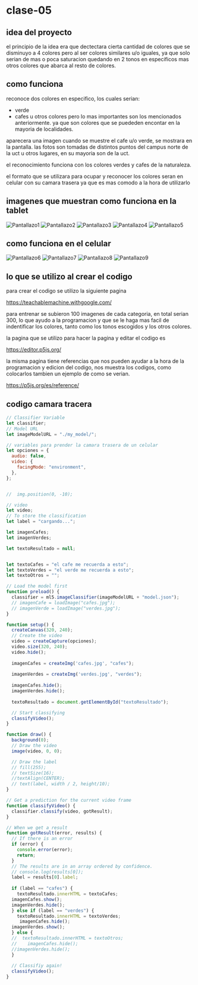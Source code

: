 # clase-05

## idea del proyecto

el principio de la idea era que dectectara cierta cantidad de colores que se disminuyo a 4 colores pero al ser colores similares u/o iguales, ya que solo serian de mas o poca saturacion  quedando en 2 tonos en especificos mas otros colores que abarca al resto de colores.


##  como funciona 

reconoce dos colores en especifico, los cuales serian:
- verde
- cafes
  u otros colores pero lo mas importantes son los mencionados anteriormente.
  ya que son colores que se puededen encontar en la mayoria de localidades. 

 aparecera una imagen cuando se muestre el cafe u/o verde, se mostrara en la pantalla.
 las fotos son  tomadas de distintos puntos del campus norte de la uct u otros lugares, en su mayoria son de la uct.

 el reconocimiento funciona con los colores verdes y cafes de la naturaleza.

 el formato que se utilizara para ocupar y reconocer los colores seran en celular con su camara trasera ya que es mas comodo a la hora de utilizarlo

 




## imagenes que muestran como funciona en la tablet 


![Pantallazo1](SmartSelect_20241010_220334_Chrome.jpg
)
![Pantallazo2](Screenshot_20241010_220718_Chrome.jpg)
![Pantallazo3](Screenshot_20241010_220742_Chrome.jpg)
![Pantallazo4](Screenshot_20241010_222621_Chrome.jpg)
![Pantallazo5](Screenshot_20241010_222658_Chrome.jpg)


## como funciona en el celular

![Pantallazo6](Screenshot_20241011-094708-946.png)
![Pantallazo7](Screenshot_20241011-094745-481.png)
![Pantallazo8](Screenshot_20241011-095022-452.png)
![Pantallazo9](Screenshot_20241011-095038-831.png)

## lo que se utilizo al crear el codigo

para crear el codigo se utilizo la siguiente pagina

<https://teachablemachine.withgoogle.com/>

 para entrenar se subieron 100 imagenes de cada categoria, en total serian 300, lo que ayudo a la programacion y que se le haga mas facil de indentificar los colores, tanto como los tonos escogidos y los otros colores.
 
 la pagina que se utilizo para hacer la pagina y editar el codigo es

<https://editor.p5js.org/>

la misma pagina tiene referencias que nos pueden ayudar a la hora de la programacion y edicion del codigo, nos muestra los codigos, como colocarlos tambien un ejemplo de como se verian.

<https://p5js.org/es/reference/>

## codigo camara tracera 

```javascript
// Classifier Variable
let classifier;
// Model URL
let imageModelURL = "./my_model/";

// variables para prender la camara trasera de un celular 
let opciones = {
  audio: false,
  video: {
    facingMode: "environment",
  },
};


//  img.position(0, -10);

// video
let video;
// To store the classification
let label = "cargando...";

let imagenCafes;
let imagenVerdes;

let textoResultado = null;


let textoCafes = "el cafe me recuerda a esto";
let textoVerdes = "el verde me recuerda a esto";
let textoOtros = "";

// Load the model first
function preload() {
  classifier = ml5.imageClassifier(imageModelURL + "model.json");
  // imagenCafe = loadImage("cafes.jpg");
  // imagenVerde = loadImage("verdes.jpg");
}

function setup() {
  createCanvas(320, 240);
  // Create the video
  video = createCapture(opciones);
  video.size(320, 240);
  video.hide();
  
  imagenCafes = createImg('cafes.jpg', "cafes");
  
  imagenVerdes = createImg('verdes.jpg', "verdes");
  
  imagenCafes.hide();
  imagenVerdes.hide();
  
  textoResultado = document.getElementById("textoResultado");

  // Start classifying
  classifyVideo();
}

function draw() {
  background(0);
  // Draw the video
  image(video, 0, 0);

  // Draw the label
  // fill(255);
  // textSize(16);
  //textAlign(CENTER);
  // text(label, width / 2, height/10);
}

// Get a prediction for the current video frame
function classifyVideo() {
  classifier.classify(video, gotResult);
}

// When we get a result
function gotResult(error, results) {
  // If there is an error
  if (error) {
    console.error(error);
    return;
  }
  // The results are in an array ordered by confidence.
  // console.log(results[0]);
  label = results[0].label;
  
  if (label == "cafes") {  
    textoResultado.innerHTML = textoCafes;
  imagenCafes.show();
  imagenVerdes.hide();
  } else if (label == "verdes") {
    textoResultado.innerHTML = textoVerdes;
     imagenCafes.hide();
  imagenVerdes.show();
  } else {
  //  textoResultado.innerHTML = textoOtros;
  //    imagenCafes.hide();
  //imagenVerdes.hide();
  }
  
  // Classifiy again!
  classifyVideo();
}
```


